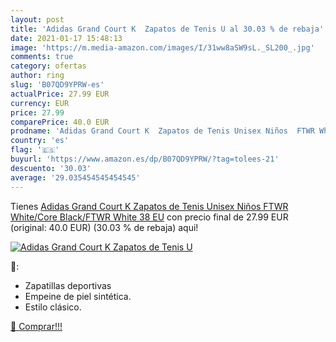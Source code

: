 ```yaml
---
layout: post
title: 'Adidas Grand Court K  Zapatos de Tenis U al 30.03 % de rebaja'
date: 2021-01-17 15:48:13
image: 'https://m.media-amazon.com/images/I/31ww8aSW9sL._SL200_.jpg'
comments: true
category: ofertas
author: ring
slug: 'B07QD9YPRW-es'
actualPrice: 27.99 EUR
currency: EUR
price: 27.99
comparePrice: 40.0 EUR
prodname: 'Adidas Grand Court K  Zapatos de Tenis Unisex Niños  FTWR White/Core Black/FTWR White  38 EU'
country: 'es'
flag: '🇪🇸'
buyurl: 'https://www.amazon.es/dp/B07QD9YPRW/?tag=tolees-21'
descuento: '30.03'
average: '29.035454545454545'
---
```


Tienes [Adidas Grand Court K  Zapatos de Tenis Unisex Niños  FTWR White/Core Black/FTWR White  38 EU](https://www.amazon.es/dp/B07QD9YPRW/?tag=tolees-21) con precio final de  27.99 EUR (original: 40.0 EUR) (30.03 %  de rebaja) aqui!

[![Adidas Grand Court K  Zapatos de Tenis U](https://m.media-amazon.com/images/I/31ww8aSW9sL._SL200_.jpg)](https://www.amazon.es/dp/B07QD9YPRW/?tag=tolees-21)

🔎:

- Zapatillas deportivas
- Empeine de piel sintética.
- Estilo clásico.

[🛒 Comprar!!!](https://www.amazon.es/dp/B07QD9YPRW/?tag=tolees-21)
